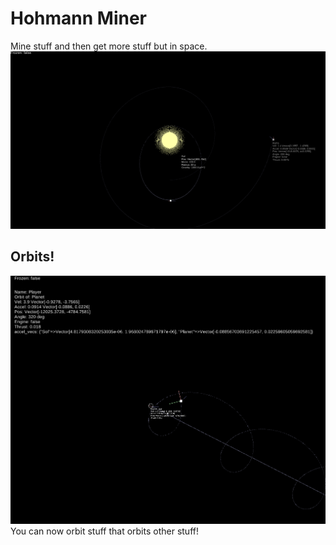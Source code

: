 # Hohmann Miner
Mine stuff and then get more stuff but in space.
![](media/preview.png)

## Orbits!
![](media/orbit_of_orbit.png)
You can now orbit stuff that orbits other stuff!
